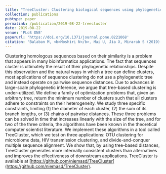 ```yaml
---
title: "TreeCluster: Clustering biological sequences using phylogenetic trees"
collection: publications
pubtype: paper
permalink: /publication/2019-08-22-treecluster
date: 2019-08-22
venue: 'PLoS ONE'
paperurl: 'https://doi.org/10.1371/journal.pone.0221068'
citation: 'Balaban M, <b>Moshiri N</b>, Mai U, Jia X, Mirarab S (2019). "TreeCluster: Clustering biological sequences using phylogenetic trees." <i>PLoS ONE</i>. 14(8):e0221068. <a href="https://doi.org/10.1371/journal.pone.0221068" target="_blank">doi:10.1371/journal.pone.0221068</a>'
---
```

Clustering homologous sequences based on their similarity is a problem that appears in many bioinformatics applications. The fact that sequences cluster is ultimately the result of their phylogenetic relationships. Despite this observation and the natural ways in which a tree can define clusters, most applications of sequence clustering do not use a phylogenetic tree and instead operate on pairwise sequence distances. Due to advances in large-scale phylogenetic inference, we argue that tree-based clustering is under-utilized. We define a family of optimization problems that, given an arbitrary tree, return the minimum number of clusters such that all clusters adhere to constraints on their heterogeneity. We study three specific constraints, limiting (1) the diameter of each cluster, (2) the sum of its branch lengths, or (3) chains of pairwise distances. These three problems can be solved in time that increases linearly with the size of the tree, and for two of the three criteria, the algorithms have been known in the theoretical computer scientist literature. We implement these algorithms in a tool called TreeCluster, which we test on three applications: OTU clustering for microbiome data, HIV transmission clustering, and divide-and-conquer multiple sequence alignment. We show that, by using tree-based distances, TreeCluster generates more internally consistent clusters than alternatives and improves the effectiveness of downstream applications. TreeCluster is available at [https://github.com/niemasd/TreeCluster](https://github.com/niemasd/TreeCluster).
